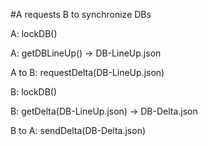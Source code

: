 #A requests B to synchronize DBs

A: lockDB()

A: getDBLineUp() -> DB-LineUp.json

A to B: requestDelta(DB-LineUp.json)

B: lockDB()

B: getDelta(DB-LineUp.json) -> DB-Delta.json

B to A: sendDelta(DB-Delta.json)
